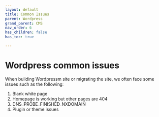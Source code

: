 ```yaml
---
layout: default
title: Common Issues
parent: Wordpress
grand_parent: CMS
nav_order: 6
has_children: false
has_toc: true

---
```


# Wordpress common issues
When building Wordpressm site or migrating the site, we often face some issues such as the following:
1. Blank white page
2. Homepage is working but other pages are 404
3. DNS_PROBE_FINISHED_NXDOMAIN
3. Plugin or theme issues